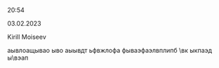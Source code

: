 20:54

03.02.2023

Kirill Moiseev

аывлоащывао ыво аыывдт ьфвжлофа
фываэфаэлвплипб \вк ыкпаэд ы\вэап
